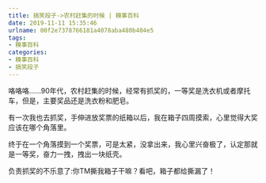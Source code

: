 ```yaml
---
title: 搞笑段子->农村赶集的时候 | 糗事百科
date: 2019-11-11 15:35:46
urlname: 00f2e7378766181a4078aba480b404e5
tags: 
- 糗事百科
categories:
- 糗事百科
- 搞笑段子
---
```

咯咯咯......90年代，农村赶集的时候，经常有抓奖的，一等奖是洗衣机或者摩托车，但是，主要奖品还是洗衣粉和肥皂。

有一次我也去抓奖，手伸进放奖票的纸箱以后，我在箱子四周摸索，心里觉得大奖应该在哪个角落里。

终于在一个角落摸到一个奖票，可是太紧，没拿出来，我心里兴奋极了，认定那就是一等奖，奋力一拽，拽出一块纸壳。

负责抓奖的不乐意了:你TM撕我箱子干嘛？看吧，箱子都给撕漏了！


